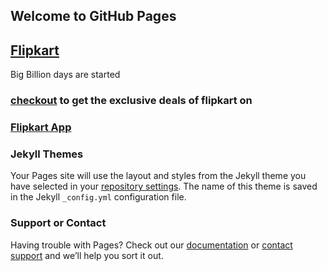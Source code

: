 ## Welcome to GitHub Pages
## [Flipkart](https://www.flipkart.com/?affid=pankajswa) 
Big Billion days are started 
### [checkout](https://www.flipkart.com/?affid=pankajswa) to get the exclusive deals of flipkart on
### [Flipkart App](http://affiliate.flipkart.com/install-app?affid=pankajswa)

### Jekyll Themes

Your Pages site will use the layout and styles from the Jekyll theme you have selected in your [repository settings](https://github.com/pankajswami/flipkart/settings). The name of this theme is saved in the Jekyll `_config.yml` configuration file.

### Support or Contact

Having trouble with Pages? Check out our [documentation](https://help.github.com/categories/github-pages-basics/) or [contact support](https://github.com/contact) and we’ll help you sort it out.
